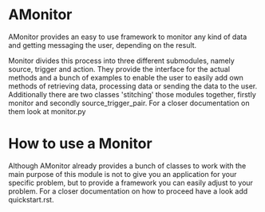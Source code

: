 AMonitor
========

AMonitor provides an easy to use framework to monitor any kind of data and getting messaging the user, depending on
the result.

Monitor divides this process into three different submodules, namely source, trigger and action.
They provide the interface for the actual methods and a bunch of examples to enable the user to easily 
add own methods of retrieving data, processing data or sending the data to the user.
Additionally there are two classes 'stitching' those modules together, firstly monitor and secondly source_trigger_pair.
For a closer documentation on them look at monitor.py


How to use a Monitor
====================

Although AMonitor already provides a bunch of classes to work with the main purpose of this module is not to give you an
application for your specific problem, but to provide a framework you can easily adjust to your problem. 
For a closer documentation on how to proceed have a look add quickstart.rst.



